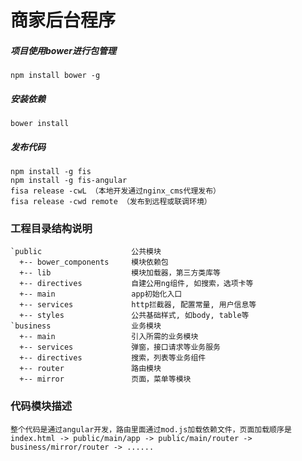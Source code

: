 # 商家后台程序

##### 项目使用bower进行包管理

```
npm install bower -g
```

##### 安装依赖

```
bower install
```

##### 发布代码

```
npm install -g fis
npm install -g fis-angular
fisa release -cwL （本地开发通过nginx_cms代理发布）
fisa release -cwd remote （发布到远程或联调环境）
```

### 工程目录结构说明

	`public				       公共模块
	  +-- bower_components     模块依赖包
	  +-- lib				   模块加载器，第三方类库等
	  +-- directives           自建公用ng组件, 如搜索，选项卡等
	  +-- main                 app初始化入口
	  +-- services             http拦截器, 配置常量, 用户信息等
	  +-- styles           	   公共基础样式, 如body, table等
	`business				   业务模块
	  +-- main				   引入所需的业务模块
	  +-- services			   弹窗，接口请求等业务服务
	  +-- directives	 	   搜索，列表等业务组件
	  +-- router			   路由模块
	  +-- mirror               页面，菜单等模块	 

### 代码模块描述

	整个代码是通过angular开发，路由里面通过mod.js加载依赖文件，页面加载顺序是index.html -> public/main/app -> public/main/router -> business/mirror/router -> ......